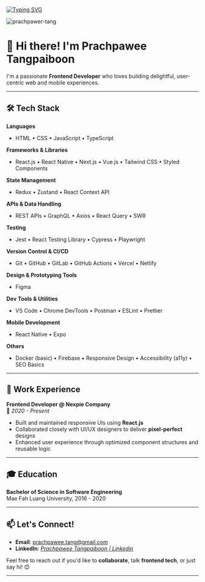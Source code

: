 <a href="https://git.io/typing-svg">
  <img src="https://readme-typing-svg.herokuapp.com?font=Source+Code+Pro&pause=1000&vCenter=true&width=435&lines=Hi+%F0%9F%91%8B;My+name+is+Prachpawee+Tangpaiboon;I'm+a+Frontend+Developer" alt="Typing SVG" />
</a>

<p align="left">
  <img src="https://komarev.com/ghpvc/?username=prachpawer-tang&label=Profile%20views&color=0e75b6&style=flat" alt="prachpawer-tang" />
</p>

# 👋 Hi there! I'm Prachpawee Tangpaiboon

I'm a passionate **Frontend Developer** who loves building delightful, user-centric web and mobile experiences.

---

## 🛠️ Tech Stack

**Languages**
- HTML • CSS • JavaScript • TypeScript

**Frameworks & Libraries**
- React.js • React Native • Next.js • Vue.js • Tailwind CSS • Styled Components

**State Management**
- Redux • Zustand • React Context API

**APIs & Data Handling**
- REST APIs • GraphQL • Axios • React Query • SWR

**Testing**
- Jest • React Testing Library • Cypress • Playwright

**Version Control & CI/CD**
- Git • GitHub • GitLab • GitHub Actions • Vercel • Netlify

**Design & Prototyping Tools**
- Figma 

**Dev Tools & Utilities**
- VS Code • Chrome DevTools • Postman • ESLint • Prettier

**Mobile Development**
- React Native • Expo

**Others**
- Docker (basic) • Firebase • Responsive Design • Accessibility (a11y) • SEO Basics

---

## 💼 Work Experience

**Frontend Developer @ Nexpie Company**  
📍 _2020 - Present_

- Built and maintained responsive UIs using **React.js**
- Collaborated closely with UI/UX designers to deliver **pixel-perfect** designs
- Enhanced user experience through optimized component structures and reusable logic

---

## 🎓 Education

**Bachelor of Science in Software Engineering**  
Mae Fah Luang University, 2016 - 2020

---

## 📫 Let's Connect!

- **Email**: prachpawee.tang@gmail.com  
- **LinkedIn**: [_Prachpawee Tangpaiboon | Linkedin_](https://www.linkedin.com/in/prachpawee-tang/)

Feel free to reach out if you'd like to **collaborate**, talk **frontend tech**, or just say hi! 😊

---

<!-- Uncomment this section once your projects are ready to showcase -->

<!--
## 🚀 Projects

### 🌐 [AwesomeWebsite](#)
A responsive website built with React.js showcasing my portfolio and blog.

### 📱 [CoolApp](#)
A mobile app built with React Native for managing tasks on the go.
-->
